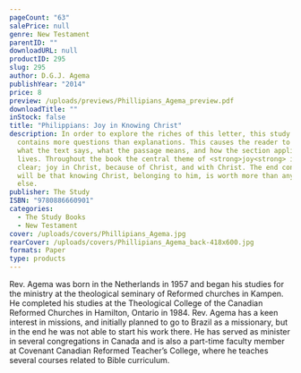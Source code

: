 ```yaml
---
pageCount: "63"
salePrice: null
genre: New Testament
parentID: ""
downloadURL: null
productID: 295
slug: 295
author: D.G.J. Agema
publishYear: "2014"
price: 8
preview: /uploads/previews/Phillipians_Agema_preview.pdf
downloadTitle: ""
inStock: false
title: "Philippians: Joy in Knowing Christ"
description: In order to explore the riches of this letter, this study guide
  contains more questions than explanations. This causes the reader to determine
  what the text says, what the passage means, and how the section applies to our
  lives. Throughout the book the central theme of <strong>joy<strong> is made
  clear; joy in Christ, because of Christ, and with Christ. The end conclusion
  will be that knowing Christ, belonging to him, is worth more than anything
  else.
publisher: The Study
ISBN: "9780886660901"
categories:
  - The Study Books
  - New Testament
cover: /uploads/covers/Phillipians_Agema.jpg
rearCover: /uploads/covers/Phillipians_Agema_back-418x600.jpg
formats: Paper
type: products
---
```

Rev. Agema was born in the Netherlands in 1957 and began his studies for the ministry at the theological seminary of Reformed churches in Kampen. He completed his studies at the Theological College of the Canadian Reformed Churches in Hamilton, Ontario in 1984. Rev. Agema has a keen interest in missions, and initially planned to go to Brazil as a missionary, but in the end he was not able to start his work there. He has served as minister in several congregations in Canada and is also a part-time faculty member at Covenant Canadian Reformed Teacher’s College, where he teaches several courses related to Bible curriculum.